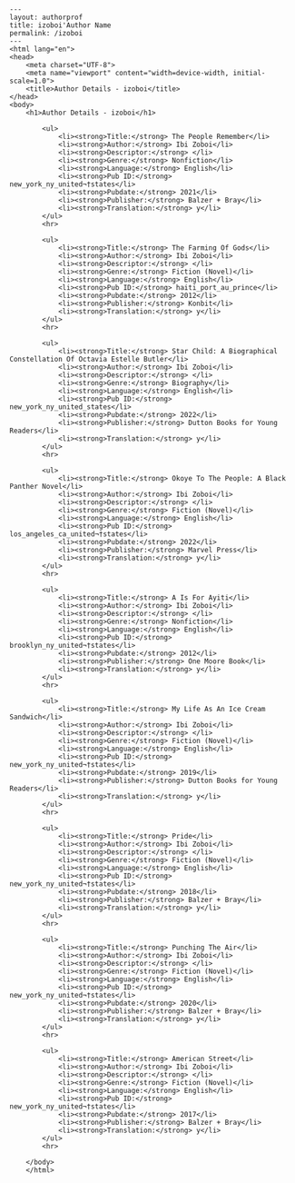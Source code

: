 
    ---
    layout: authorprof
    title: izoboi'Author Name 
    permalink: /izoboi
    ---
    <html lang="en">
    <head>
        <meta charset="UTF-8">
        <meta name="viewport" content="width=device-width, initial-scale=1.0">
        <title>Author Details - izoboi</title>
    </head>
    <body>
        <h1>Author Details - izoboi</h1>
        
            <ul>
                <li><strong>Title:</strong> The People Remember</li>
                <li><strong>Author:</strong> Ibi Zoboi</li>
                <li><strong>Descriptor:</strong> </li>
                <li><strong>Genre:</strong> Nonfiction</li>
                <li><strong>Language:</strong> English</li>
                <li><strong>Pub ID:</strong> new_york_ny_united¬†states</li>
                <li><strong>Pubdate:</strong> 2021</li>
                <li><strong>Publisher:</strong> Balzer + Bray</li>
                <li><strong>Translation:</strong> y</li>
            </ul>
            <hr>
            
            <ul>
                <li><strong>Title:</strong> The Farming Of Gods</li>
                <li><strong>Author:</strong> Ibi Zoboi</li>
                <li><strong>Descriptor:</strong> </li>
                <li><strong>Genre:</strong> Fiction (Novel)</li>
                <li><strong>Language:</strong> English</li>
                <li><strong>Pub ID:</strong> haiti_port_au_prince</li>
                <li><strong>Pubdate:</strong> 2012</li>
                <li><strong>Publisher:</strong> Konbit</li>
                <li><strong>Translation:</strong> y</li>
            </ul>
            <hr>
            
            <ul>
                <li><strong>Title:</strong> Star Child: A Biographical Constellation Of Octavia Estelle Butler</li>
                <li><strong>Author:</strong> Ibi Zoboi</li>
                <li><strong>Descriptor:</strong> </li>
                <li><strong>Genre:</strong> Biography</li>
                <li><strong>Language:</strong> English</li>
                <li><strong>Pub ID:</strong> new_york_ny_united_states</li>
                <li><strong>Pubdate:</strong> 2022</li>
                <li><strong>Publisher:</strong> Dutton Books for Young Readers</li>
                <li><strong>Translation:</strong> y</li>
            </ul>
            <hr>
            
            <ul>
                <li><strong>Title:</strong> Okoye To The People: A Black Panther Novel</li>
                <li><strong>Author:</strong> Ibi Zoboi</li>
                <li><strong>Descriptor:</strong> </li>
                <li><strong>Genre:</strong> Fiction (Novel)</li>
                <li><strong>Language:</strong> English</li>
                <li><strong>Pub ID:</strong> los_angeles_ca_united¬†states</li>
                <li><strong>Pubdate:</strong> 2022</li>
                <li><strong>Publisher:</strong> Marvel Press</li>
                <li><strong>Translation:</strong> y</li>
            </ul>
            <hr>
            
            <ul>
                <li><strong>Title:</strong> A Is For Ayiti</li>
                <li><strong>Author:</strong> Ibi Zoboi</li>
                <li><strong>Descriptor:</strong> </li>
                <li><strong>Genre:</strong> Nonfiction</li>
                <li><strong>Language:</strong> English</li>
                <li><strong>Pub ID:</strong> brooklyn_ny_united¬†states</li>
                <li><strong>Pubdate:</strong> 2012</li>
                <li><strong>Publisher:</strong> One Moore Book</li>
                <li><strong>Translation:</strong> y</li>
            </ul>
            <hr>
            
            <ul>
                <li><strong>Title:</strong> My Life As An Ice Cream Sandwich</li>
                <li><strong>Author:</strong> Ibi Zoboi</li>
                <li><strong>Descriptor:</strong> </li>
                <li><strong>Genre:</strong> Fiction (Novel)</li>
                <li><strong>Language:</strong> English</li>
                <li><strong>Pub ID:</strong> new_york_ny_united¬†states</li>
                <li><strong>Pubdate:</strong> 2019</li>
                <li><strong>Publisher:</strong> Dutton Books for Young Readers</li>
                <li><strong>Translation:</strong> y</li>
            </ul>
            <hr>
            
            <ul>
                <li><strong>Title:</strong> Pride</li>
                <li><strong>Author:</strong> Ibi Zoboi</li>
                <li><strong>Descriptor:</strong> </li>
                <li><strong>Genre:</strong> Fiction (Novel)</li>
                <li><strong>Language:</strong> English</li>
                <li><strong>Pub ID:</strong> new_york_ny_united¬†states</li>
                <li><strong>Pubdate:</strong> 2018</li>
                <li><strong>Publisher:</strong> Balzer + Bray</li>
                <li><strong>Translation:</strong> y</li>
            </ul>
            <hr>
            
            <ul>
                <li><strong>Title:</strong> Punching The Air</li>
                <li><strong>Author:</strong> Ibi Zoboi</li>
                <li><strong>Descriptor:</strong> </li>
                <li><strong>Genre:</strong> Fiction (Novel)</li>
                <li><strong>Language:</strong> English</li>
                <li><strong>Pub ID:</strong> new_york_ny_united¬†states</li>
                <li><strong>Pubdate:</strong> 2020</li>
                <li><strong>Publisher:</strong> Balzer + Bray</li>
                <li><strong>Translation:</strong> y</li>
            </ul>
            <hr>
            
            <ul>
                <li><strong>Title:</strong> American Street</li>
                <li><strong>Author:</strong> Ibi Zoboi</li>
                <li><strong>Descriptor:</strong> </li>
                <li><strong>Genre:</strong> Fiction (Novel)</li>
                <li><strong>Language:</strong> English</li>
                <li><strong>Pub ID:</strong> new_york_ny_united¬†states</li>
                <li><strong>Pubdate:</strong> 2017</li>
                <li><strong>Publisher:</strong> Balzer + Bray</li>
                <li><strong>Translation:</strong> y</li>
            </ul>
            <hr>
            
        </body>
        </html>
        